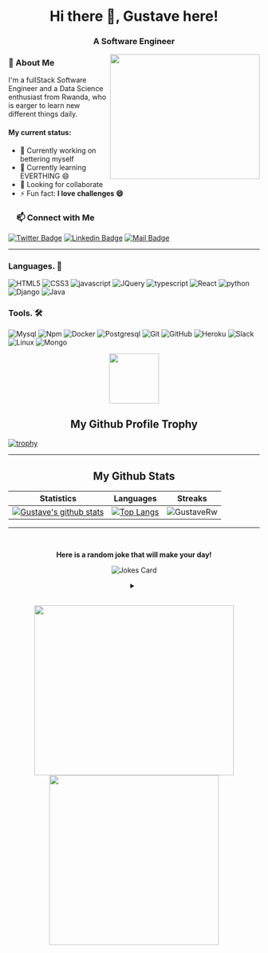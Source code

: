 <h1 align="center">Hi there 👋, Gustave here!</h1>
<h3 align="center">A Software Engineer</h3>

<!-- <img align="right" alt="Coding" width="300" height="250" src="https://github.com/Ayushparikh-code/Ayushparikh-code/blob/main/coding-freak%20(1).gif"> -->
<img align="right" height="250" width="300" src="https://cdn.dribbble.com/users/2238041/screenshots/4763918/working.gif" /> </a>

<h3><a id="user-content-about-me" class="anchor" aria-hidden="true" href="#about-me"></a>🙋 About  Me</h3>
I'm a fullStack Software Engineer and a Data Science enthusiast from Rwanda, 
who is earger to learn new different things daily. 

  
#### My current status:
- 🔭 Currently working on bettering myself
- 🌱 Currently learning EVERTHING 😄
- 👯 Looking for collaborate
- ⚡ Fun fact: **I love challenges 😄**

<!-- <img src="https://github.com/rajput2107/rajput2107/blob/master/Assets/Handshake.gif" width="40px">I’m looking to collaborate on **Open-Source Projects** -->


<!-- START NEW SECTION -->
 <!-- CONNECT WITH ME LINKS -->
<h3><a id="user-content-about-me" class="anchor" aria-hidden="true" href="#about-me"><svg class="octicon octicon-link" viewBox="0 0 16 16" version="1.1" width="16" height="16" aria-hidden="true"></a>📫 Connect with Me
</h3>
 
  [![Twitter Badge](https://img.shields.io/badge/Twitter-1DA1F2?style=for-the-badge&logo=twitter&logoColor=white)](https://twitter.com/iam_Gustave) [![Linkedin Badge](https://img.shields.io/badge/LinkedIn-0077B5?style=for-the-badge&logo=linkedin&logoColor=white)](https://www.linkedin.com/in/jmgustave/) [![Mail Badge](https://img.shields.io/badge/Gmail-D14836?style=for-the-badge&logo=gmail&logoColor=white)](mailto:jmgustave5@gmail.com)
<hr>
 
 <!-- START NEW SECTION -->
### Languages. 🚧 

![HTML5](https://icongr.am/devicon/html5-original.svg?size=50&color=currentColor)
![CSS3](https://icongr.am/devicon/css3-original.svg?size=50&color=currentColor)
![javascript](https://icongr.am/devicon/javascript-original.svg?size=50&color=currentColor)
![JQuery](https://icongr.am/devicon/jquery-original-wordmark.svg?size=50&color=currentColor)
![typescript](https://icongr.am/devicon/typescript-original.svg?size=50&color=currentColor)
![React](https://icongr.am/devicon/react-original.svg?size=50&color=currentColor)
![python](https://icongr.am/devicon/python-original.svg?size=50&color=currentColor)
![Django](https://icongr.am/devicon/django-original.svg?size=50&color=currentColor)
![Java](https://icongr.am/devicon/java-original.svg?size=50&color=currentColor)




### Tools. 🛠 

![Mysql](https://icongr.am/devicon/mysql-original-wordmark.svg?size=50&color=currentColor)
![Npm](https://icongr.am/devicon/npm-original-wordmark.svg?size=50&color=currentColor)
![Docker](https://icongr.am/devicon/docker-original-wordmark.svg?size=50&color=currentColor)
![Postgresql](https://icongr.am/devicon/postgresql-original.svg?size=50&color=currentColor)
![Git](https://icongr.am/devicon/git-original.svg?size=50&color=currentColor)
![GitHub](https://icongr.am/devicon/github-original.svg?size=50&color=currentColor)
![Heroku](https://icongr.am/devicon/heroku-original.svg?size=50&color=currentColor)
![Slack](https://icongr.am/devicon/slack-original.svg?size=50&color=currentColor)
![Linux](https://icongr.am/devicon/linux-original.svg?size=50&color=currentColor)
![Mongo](https://icongr.am/devicon/mongodb-original-wordmark.svg?size=50&color=currentColor)


  
<!-- START NEW SECTION -->
<p align="center">
  <img width="100" src="https://user-images.githubusercontent.com/6661165/91657958-61b4fd00-eb00-11ea-9def-dc7ef5367e34.png" />  
  <h2 align="center">My Github Profile Trophy</h2>
</p>

[![trophy](https://github-profile-trophy.vercel.app/?username=GustaveRw&theme=radical&margin-w=40&margin-h=40)](https://github.com/GustaveRw)

<hr>

<!-- START NEW SECTION -->
<p align="center">
 <h2 align="center">My Github Stats</h2>

|Statistics|Languages|Streaks|
|-|-|-|
|[![Gustave's github stats](https://github-readme-stats.vercel.app/api?username=GustaveRw&show_icons=true&theme=dark&hide_title=true)](https://github.com/GustaveRw)|[![Top Langs](https://github-readme-stats.vercel.app/api/top-langs/?username=GustaveRw&show_icons=true&theme=dark&layout=compact&hide_title=true)](https://github.com/GustaveRw)|![GustaveRw](https://github-readme-streak-stats.herokuapp.com/?user=GustaveRw&theme=dark)
<hr>

<!-- START NEW SECTION -->
<!--
<div align="center">
<br><p align="centre"><b>Visitors Count</b></p>  
<p align="center"><img align="center" src="https://profile-counter.glitch.me/{GustaveRW}/count.svg" /></p> 
<br></div> 


<p align="center">
<img align="" height='120px' src="https://github.com/aryashah2k/aryashah2k/blob/main/assets/Geometric%20White.gif" /><img align="" height='120px' src="https://raw.githubusercontent.com/rodrigograca31/rodrigograca31/master/matrix.svg" /><img align="" height='120px' src="https://github.com/aryashah2k/aryashah2k/blob/main/assets/Geometric%20White.gif" />
</p>
<hr>
-->
<!-- START NEW SECTION -->
<div align="center">
 <br>
 <p align="centre"><b> Here is a random joke that will make your day!</b></p>
 
 
![Jokes Card](https://readme-jokes.vercel.app/api)
 
 
<details><summary align="center"> </samp></summary><p align ="centre"> Refresh page to load New joke</p></details>
<br>
</div>

<!-- START NEW SECTION -->

<p align="center">
  <img src="https://raw.githubusercontent.com/Ayushparikh-code/Ayushparikh-code/main/me.gif" width=400 height=340>
  <img src="https://raw.githubusercontent.com/Ayushparikh-code/Ayushparikh-code/main/new.gif" height=340/>
</p>


<!-- GITHUB ACTIVITY GRAPH -->

  
